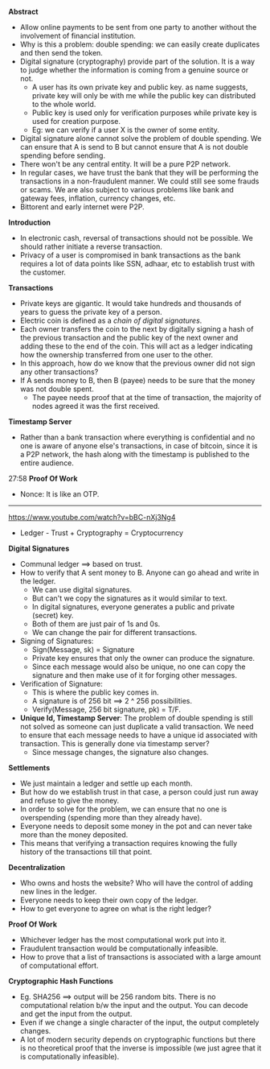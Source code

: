 **Abstract**
* Allow online payments to be sent from one party to another without the involvement of financial institution.
* Why is this a problem: double spending: we can easily create duplicates and then send the token.
* Digital signature (cryptography) provide part of the solution. It is a way to judge whether the information is coming from a genuine source or not.
    * A user has its own private key and public key. as name suggests, private key will only be with me while the public key can distributed to the whole world.
    * Public key is used only for verification purposes while private key is used for creation purpose.
    * Eg: we can verify if a user X is the owner of some entity.
* Digital signature alone cannot solve the problem of double spending. We can ensure that A is send to B but cannot ensure that A is not double spending before sending.
* There won't be any central entity. It will be a pure P2P network.
* In regular cases, we have trust the bank that they will be performing the transactions in a non-fraudulent manner. We could still see some frauds or scams. We are also subject to various problems like bank and gateway fees, inflation, currency changes, etc.
* Bittorent and early internet were P2P.

**Introduction**
* In electronic cash, reversal of transactions should not be possible. We should rather initiate a reverse transaction.
* Privacy of a user is compromised in bank transactions as the bank requires a lot of data points like SSN, adhaar, etc to establish trust with the customer.

**Transactions**
* Private keys are gigantic. It would take hundreds and thousands of years to guess the private key of a person.
* Electric coin is defined as a *chain of digital signatures*.
* Each owner transfers the coin to the next by digitally signing a hash of the previous transaction and the public key of the next owner and adding these to the end of the coin. This will act as a ledger indicating how the ownership transferred from one user to the other.
* In this approach, how do we know that the previous owner did not sign any other transactions?
* If A sends money to B, then B (payee) needs to be sure that the money was not double spent.
    * The payee needs proof that at the time of transaction, the majority of nodes agreed it was the first received.

**Timestamp Server**
* Rather than a bank transaction where everything is confidential and no one is aware of anyone else's transactions, in case of bitcoin, since it is a P2P network, the hash along with the timestamp is published to the entire audience.

27:58
**Proof Of Work**
* Nonce: It is like an OTP.


*********************************************************************************************

https://www.youtube.com/watch?v=bBC-nXj3Ng4

* Ledger - Trust + Cryptography = Cryptocurrency

**Digital Signatures**
* Communal ledger ==> based on trust.
* How to verify that A sent money to B. Anyone can go ahead and write in the ledger.
    * We can use digital signatures.
    * But can't we copy the signatures as it would similar to text.
    * In digital signatures, everyone generates a public and private (secret) key.
    * Both of them are just pair of 1s and 0s.
    * We can change the pair for different transactions.
* Signing of Signatures:
    * Sign(Message, sk) = Signature
    * Private key ensures that only the owner can produce the signature.
    * Since each message would also be unique, no one can copy the signature and then make use of it for forging other messages.
* Verification of Signature:
    * This is where the public key comes in.
    * A signature is of 256 bit ==> 2 ^ 256 possibilities.
    * Verify(Message, 256 bit signature, pk) = T/F.
* **Unique Id, Timestamp Server**: The problem of double spending is still not solved as someone can just duplicate a valid transaction. We need to ensure that each message needs to have a unique id associated with transaction. This is generally done via timestamp server? 
    * Since message changes, the signature also changes.

**Settlements**
* We just maintain a ledger and settle up each month.
* But how do we establish trust in that case, a person could just run away and refuse to give the money.
* In order to solve for the problem, we can ensure that no one is overspending (spending more than they already have).
* Everyone needs to deposit some money in the pot and can never take more than the money deposited.
* This means that verifying a transaction requires knowing the fully history of the transactions till that point.

**Decentralization**
* Who owns and hosts the website? Who will have the control of adding new lines in the ledger.
* Everyone needs to keep their own copy of the ledger.
* How to get everyone to agree on what is the right ledger?

**Proof Of Work**
* Whichever ledger has the most computational work put into it.
* Fraudulent transaction would be computationally infeasible.
* How to prove that a list of transactions is associated with a large amount of computational effort.

**Cryptographic Hash Functions**
* Eg. SHA256 ==> output will be 256 random bits. There is no computational relation b/w the input and the output. You can decode and get the input from the output.
* Even if we change a single character of the input, the output completely changes.
* A lot of modern security depends on cryptographic functions but there is no theoretical proof that the inverse is impossible (we just agree that it is computationally infeasible).